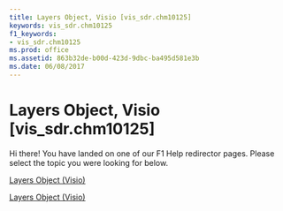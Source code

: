 ```yaml
---
title: Layers Object, Visio [vis_sdr.chm10125]
keywords: vis_sdr.chm10125
f1_keywords:
- vis_sdr.chm10125
ms.prod: office
ms.assetid: 863b32de-b00d-423d-9dbc-ba495d581e3b
ms.date: 06/08/2017
---
```



# Layers Object, Visio [vis_sdr.chm10125]

Hi there! You have landed on one of our F1 Help redirector pages. Please select the topic you were looking for below.

[Layers Object (Visio)](http://msdn.microsoft.com/library/9109debe-da6b-6518-f39d-012ebfe897e3.aspx)

[Layers Object (Visio)](http://msdn.microsoft.com/library/6dd2ed40-5496-677b-6a32-9df80cd364d9%28Office.15%29.aspx)


